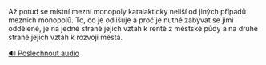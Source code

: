 
Až potud se místní mezní monopoly katalakticky neliší od jiných případů mezních monopolů. To, co je odlišuje a proč je nutné zabývat se jimi odděleně, je na jedné straně jejich vztah k rentě z městské půdy a na druhé straně jejich vztah k rozvoji města.

[🔊 Poslechnout audio](/data/7-paragraphs/audio/chapter_67/para_008-A-potud-se-mstn-mezn-monopoly-katalakticky-nel.mp3)
